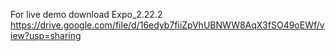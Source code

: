 For live demo download Expo_2.22.2
https://drive.google.com/file/d/16edyb7fiiZpVhUBNWW8AqX3fSO49oEWf/view?usp=sharing
